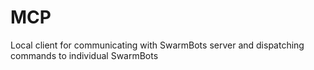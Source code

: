 MCP
===

Local client for communicating with SwarmBots server and dispatching commands to individual SwarmBots